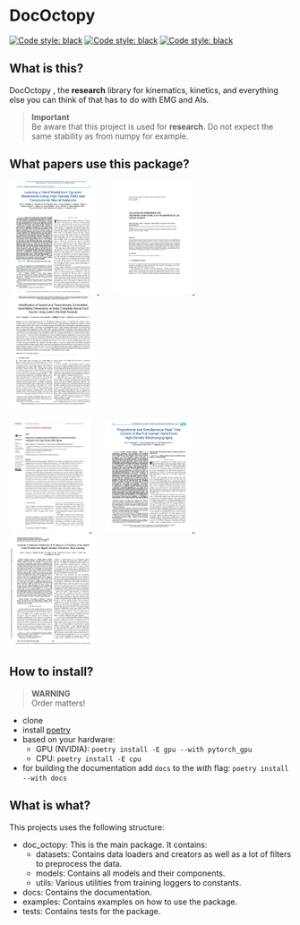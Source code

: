 # DocOctopy


<a href="https://www.python.org/downloads/release/python-3100/"><img alt="Code style: black" src="https://img.shields.io/badge/python-v3.10-blue"></a>
<a href="https://www.pytorchlightning.ai/"><img alt="Code style: black" src="https://img.shields.io/badge/uses-pytorch & pytorch lighting-blueviolet"></a>
<a href="https://github.com/psf/black"><img alt="Code style: black" src="https://img.shields.io/badge/code style-black-000000.svg"></a>


## What is this?
DocOctopy , the **research** library for kinematics, kinetics, and everything else you can think of that has to do with EMG and AIs.
> **Important**  
> Be aware that this project is used for **research**. Do not expect the same stability as from numpy for example.

## What papers use this package?
<p float="left">
  <a href="https://doi.org/10.1109/TBME.2024.3432800" target="_blank"> <img src="docs/source/_static/papers/Learning.jpg" width="31%" /> </a>
  &nbsp;&nbsp;&nbsp;&nbsp;&nbsp;
  <a href="https://doi.org/10.33965/ijcsis_2024190101" target="_blank"> <img src="docs/source/_static/papers/Analysis.jpg" width="28.4%" /> </a>
  &nbsp;&nbsp;&nbsp;&nbsp;&nbsp;
  <a href="https://doi.org/10.1101/2024.05.28.24307964" target="_blank"> <img src="docs/source/_static/papers/Identification.jpg" width="31%" /> </a>
</p>

<p float="left">
<a href="https://doi.org/10/gtm4bt" target="_blank"> <img src="docs/source/_static/papers/Influence.jpg" width="28.4%" /> </a>
  &nbsp;&nbsp;&nbsp;&nbsp;&nbsp;
  <a href="https://doi.org/10/gsgk4s" target="_blank"> <img src="docs/source/_static/papers/Proportional.jpg" width="31%" /> </a>
  &nbsp;&nbsp;&nbsp;&nbsp;&nbsp;
  <a href="https://doi.org/10/gq2f47" target="_blank"> <img src="docs/source/_static/papers/Accurate.jpg" width="31%" /> </a>
</p>

## How to install?
> **WARNING**   
> Order matters!
- clone
- install [poetry](https://python-poetry.org/docs/#installation)
- based on your hardware:
  - GPU (NVIDIA): `poetry install -E gpu --with pytorch_gpu`
  - CPU: `poetry install -E cpu`
- for building the documentation add `docs` to the *with* flag: `poetry install --with docs`

## What is what?
This projects uses the following structure:
- doc_octopy: This is the main package. It contains:
  - datasets: Contains data loaders and creators as well as a lot of filters to preprocess the data.
  - models: Contains all models and their components.
  - utils: Various utilities from training loggers to constants.
- docs: Contains the documentation.
- examples: Contains examples on how to use the package.
- tests: Contains tests for the package.